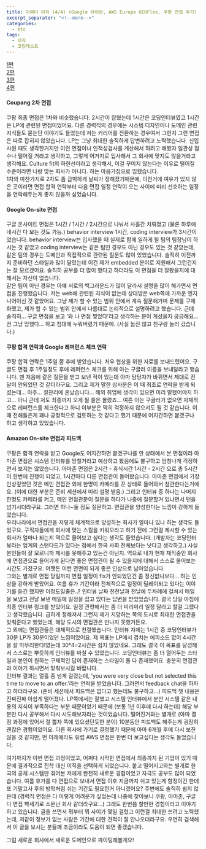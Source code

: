 ```yaml
---
title: 어쩌다 이직 (4/4) (Google 타이완, AWS Europe GEOFlex, 쿠팡 면접 후기)
excerpt_separator: "<!--more-->"
categories:
  - etc
tags:
  - 이직
  - 코딩테스트
---
```


[1편](https://gayuna.github.io/etc/accidental-trans-1/)  
[2편](https://gayuna.github.io/etc/accidental-trans-2/)  
[3편](https://gayuna.github.io/etc/accidental-trans-3/)  
[4편](https://gayuna.github.io/etc/accidental-trans-4/)

#### Coupang 2차 면접

쿠팡 최종 면접은 1차와 비슷했습니다. 2시간이 잡혔는데 1시간은 코딩인터뷰였고 1시간은 LP에 관련된 면접이었어요. 다른 경력직의 경우에는 시스템 디자인이나 도메인 관련 지식들도 묻는단 이야기도 들었는데 저는 커리어를 전환하는 경우여서 그런지 그런 면접은 따로 잡히지 않았습니다. LP는 그냥 최대한 솔직하게 답변하려고 노력했습니다. 신입 사원 때도 생각한거지만 이런 면접이나 인적성검사를 계산해서 하려고 해봤자 일관성 점수나 떨어질 거라고 생각하고, 그렇게 어거지로 입사해서 그 회사에 맞지도 않을거라고 생각해요. Culture fit의 하한선이라고 생각해서, 이걸 꾸미지 않는다는 이유로 떨어질 수준이라면 나랑 맞는 회사가 아니다. 하는 마음가짐으로 임했습니다.  
1차와 마찬가지로 2차도 좀 급박하게 날짜가 정해졌기때문에, 이런거에 여유가 있지 않은 곳이라면 면접 합격 연락부터 다음 면접 일정 연락이 오는 사이에 미리 선호하는 일정을 연락해두는게 좋지 않을까 싶었습니다.  

#### Google On-site 면접

구글 온사이트 면접은 1시간 / 1시간 / 2시간으로 나눠서 사흘간 치뤄졌고 (물론 하루에 네시간 다 보는 것도 가능.) behavior interview 1시간, coding interview가 3시간이었습니다. behavior interview는 입사했을 때 실제로 함께 일하게 될 팀의 팀장님이 하시는 것 같았고 coding interview는 같은 팀인 경우도 아닌 경우도 있는 것 같았는데, 같은 팀의 경우는 도메인과 직접적으로 관련된 질문도 많이 있었습니다. 솔직히 이전까지 준비하던 스타일과 많이 달랐는데 이건 제가 embedded 분야로 지원해서 그런건지는 잘 모르겠어요. 솔직히 공부를 더 많이 했다고 하더라도 이 면접을 더 잘봤을지에 대해서는 자신이 없습니다.  
같은 팀이 아닌 경우는 아얘 서로의 백그라운드가 많이 달라서 설명을 많이 해가면서 면접을 진행했습니다. 저는 web에 관련된 지식이 없는데 상대방은 web쪽에 가까운 엔지니어이신 것 같았어요. 그냥 제가 할 수 있는 범위 안에서 계속 질문해가며 문제를 구체화했고, 제가 할 수 있는 범위 안에서 나름대로 논리적으로 설명하려고 했습니다. 근데 솔직히... 구글 면접을 보고 '와 나 면접 찢었다'라고 생각하는 분이 계셨을지 궁금해요... 전 그냥 망했다... 하고 침대에 누워버렸기 때문에. (사실 눕진 않고 친구랑 놀러 갔습니다.)

#### 쿠팡 합격 연락과 Google 레퍼런스 체크 연락

쿠팡 합격 연락은 1주일 쯤 후에 받았습니다. 처우 협상을 위한 자료를 보내드렸어요. 구글도 면접 후 1주일정도 후에 레퍼런스 체크를 위해 아는 구글러 이름을 보내달라고 했습니다. 맨 처음에 같은 질문을 받고 보낸 적이 있는데 아마 담당자가 바뀌면서 제대로 전달이 안되었던 것 같더라구요. 그리고 제가 말한 상사분은 이 때 최초로 연락을 받게 되셨는데... 아주... 절찬리에 혼났습니다... 해외 취업에 생각이 있으면 미리 말했어야지 하고... 아니 근데 저도 최종까지 오게 될 줄은 몰랐죠... 여튼 아는 구글러가 없으면 자체적으로 레퍼런스를 체크한다고 하니 이부분은 딱히 걱정하지 않으셔도 될 것 같습니다. 이 때 전해들은게 꽤나 긍정적으로 검토하는 것 같다고 했기 때문에 어지간하면 붙겠구나 하고 생각하고 있었습니다.

#### Amazon On-site 면접과 피드백

쿠팡은 합격 연락을 받고 Google도 어지간하면 붙겠구나를 안 상태에서 본 면접이라 아마존 면접은 시스템 인터뷰를 망칠거라고 예상하고 봤음에도 불구하고 엄청나게 걱정하면서 보지는 않았습니다. 아마존 면접은 2시간 - 휴식시간 1시간 - 2시간 으로 총 5시간이 한번에 진행이 되었고, 1시간마다 다른 면접관이 들어왔습니다. 아마존 면접에서 가장 인상깊었던 것은 메인 면접관 외에 한명이 카메라를 끈 상태로 들어와서 참관한다는거에요. (이에 대한 부분은 준비 세션에서 미리 설명 받음.) 그리고 인터뷰 중 하나는 나머지 한명도 카메라를 켜고, 메인 면접관분이 질문을 하다가 나중에 질문할거 있냐면서 턴을 넘기시더라구요. 그러면 하나~둘 정도 질문하고. 면접관을 양성한다는 느낌이 강하게 들었습니다.  
우리나라에서 면접관을 저렇게 체계적으로 양성하는 회사가 얼마나 있나 하는 생각도 들었구요. 구직자들에게 회사에 맞는 스킬을 키워오라고 하기 전에 그런걸 제시할 수 있는 회사가 얼마나 되는지 역으로 물어보고 싶다는 생각도 들었습니다. (개발자는 코딩인터뷰라는 업계의 스탠다드가 있다는 점에서 한국 사회 전체보다는 낫다고 생각하고.) 사실 본인들이 잘 모르니까 제시를 못해주고 있는건 아닌지. 역으로 내가 현재 재직중인 회사에 면접관으로 들어가게 된다면 좋은 면접관이 될 수 있을지에 대해서 스스로 물어보는 시간도 가졌구요. 어쨋든 이런 면면이 되게 좋은 인상으로 남아있습니다.  
그와는 별개로 면접 당일까지 면접 일정이 fix가 안되었던건 좀 정신없나보다... 하는 인상을 강하게 받았어요. 여름 휴가 기간이라 전체적으로 일정이 딜레이되고 있다는 이야기를 듣긴 했지만 이정도일줄은..? 인터뷰 날짜 전전날과 전날에 두차례에 걸쳐서 메일을 보냈고 전날 보낸 메일에 일정을 잡고 있다는 답변을 받았었습니다. 결국 당일 아침에 최종 인터뷰 링크를 받았어요. 일정 관련해서는 좀 더 미리미리 일정 달라고 할걸 그랬다고 생각했습니다. 급하게 정해져서 그런지 제가 지망하는 쪽의 도시로 최대한 면접관을 맞춰준다고 했었는데, 해당 도시의 면접관은 만나지 못했거든요.  
그 외에는 면접관들은 대체적으로 친절했습니다. 인터뷰 자체는 1시간 중 코딩인터뷰가 30분 LP가 30분이었던 느낌이었어요. 제 목표는 LP에서 겹치는 에피소드 없이 4시간을 잘 마무리한다!였는데 30*4=2시간은 쉽지 않았네요. 그래도 결국 이 목표를 달성해서 스스로는 뿌듯하게 인터뷰를 마칠 수 있었습니다. 코딩인터뷰는 좀 더 열어두는 스타일과 본인이 원하는 구체적인 답이 존재하는 스타일이 둘 다 존재했어요. 충분히 면접관과 이야기 하시면서 맞춰보시길 바랍니다.  
인터뷰 결과는 열흘 좀 넘게 걸렸는데, 'you were very close but not selected this time to move to an offer.'라는 연락을 받았습니다. 그러면서 feedback chat을 하자고 하더라구요. (준비 세션에서 피드백은 없다고 했는데도 불구하고...) 피드백 챗 내용은 진짜진짜 아쉽게 떨어졌다. LP쪽에서는 잘했고 시스템 인터뷰에서 분산 시스템 같은 내용의 지식이 부족하다는 부분 때문이었기 때문에 (보통 1년 이후에 다시 하는데) 해당 부분만 다시 공부해서 다시 시도해보자라는 것이었습니다. 떨어진거와는 별개로 (아마 결정 과정에 있어서 절 뽑자 쪽에 있으셨던듯한 분이) 10분동안 피드백도 해주는게 굉장히 괜찮은 경험이었어요. 다른 회사에 가기로 결정했기 때문에 아마 6개월 후에 다시 보진 않을 것 같지만, 먼 미래에라도 유럽 AWS 면접은 한번 더 보고싶다는 생각도 들었습니다.  

여기까지가 이번 면접 과정이었고, 어쩌다 시작한 면접에서 최종까지 된 기업이 있기 때문에 결과적으로 진학 대신 이직을 선택하게 되었습니다. 붙고 떨어지고와는 별개로 한국의 공채 시스템만 겪어본 저에게 완전히 새로운 경험이었고 자극도 공부도 많이 되었습니다. 여름 휴가를 다 면접으로 보내서 면접 이후 지금까지 쉬고 있는게 함정이긴 한데 또 기말고사 후의 방학처럼 쉬는 기간도 필요한거 아니겠어요? 주변에도 솔직히 쉽지 않은데 (경력직 면접은 다 이렇게 어려운가 싶었는데 나중에 찾아보니 쿠팡, 아마존, 구글 다 면접 빡세기로 소문난 회사 같더라구요...) 그래도 한번쯤 할만한 경험이라고 이야기 하고 있습니다. 글을 쓰면서 뭐부터 뭐 사이가 몇일 걸렸고 이런걸 최대한 쓰려고 노력했는데, 저같이 정보가 없는 사람은 기간에 대한 견적이 잘 안나오더라구요. 우연히 검색해서 이 글을 보시는 분들께 조금이라도 도움이 되면 좋겠습니다.

그럼 새로운 회사에서 새로운 도메인으로 파이팅해볼게요!
